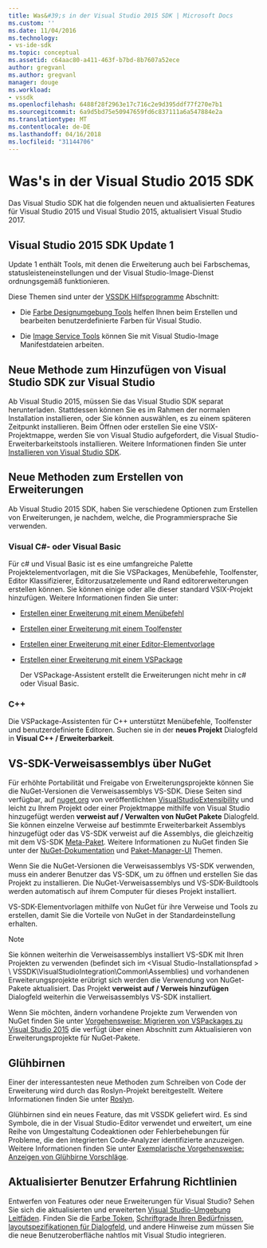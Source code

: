 ```yaml
---
title: Was&#39;s in der Visual Studio 2015 SDK | Microsoft Docs
ms.custom: ''
ms.date: 11/04/2016
ms.technology:
- vs-ide-sdk
ms.topic: conceptual
ms.assetid: c64aac80-a411-463f-b7bd-8b7607a52ece
author: gregvanl
ms.author: gregvanl
manager: douge
ms.workload:
- vssdk
ms.openlocfilehash: 6488f28f2963e17c716c2e9d395ddf77f270e7b1
ms.sourcegitcommit: 6a9d5bd75e50947659fd6c837111a6a547884e2a
ms.translationtype: MT
ms.contentlocale: de-DE
ms.lasthandoff: 04/16/2018
ms.locfileid: "31144706"
---
```

# <a name="what39s-new-in-the-visual-studio-2015-sdk"></a>Was&#39;s in der Visual Studio 2015 SDK
Das Visual Studio SDK hat die folgenden neuen und aktualisierten Features für Visual Studio 2015 und Visual Studio 2015, aktualisiert Visual Studio 2017.  
  
## <a name="vs-2015-sdk-update-1"></a>Visual Studio 2015 SDK Update 1  
 Update 1 enthält Tools, mit denen die Erweiterung auch bei Farbschemas, statusleisteneinstellungen und der Visual Studio-Image-Dienst ordnungsgemäß funktionieren.  
  
 Diese Themen sind unter der [VSSDK Hilfsprogramme](../extensibility/internals/vssdk-utilities.md) Abschnitt:  
  
-   Die [Farbe Designumgebung Tools](../extensibility/internals/color-theming-tools.md) helfen Ihnen beim Erstellen und bearbeiten benutzerdefinierte Farben für Visual Studio.  
  
-   Die [Image Service Tools](../extensibility/internals/image-service-tools.md) können Sie mit Visual Studio-Image Manifestdateien arbeiten.  
  
## <a name="new-way-to-add-the-visual-studio-sdk-to-visual-studio"></a>Neue Methode zum Hinzufügen von Visual Studio SDK zur Visual Studio  
 Ab Visual Studio 2015, müssen Sie das Visual Studio SDK separat herunterladen. Stattdessen können Sie es im Rahmen der normalen Installation installieren, oder Sie können auswählen, es zu einem späteren Zeitpunkt installieren. Beim Öffnen oder erstellen Sie eine VSIX-Projektmappe, werden Sie von Visual Studio aufgefordert, die Visual Studio-Erweiterbarkeitstools installieren. Weitere Informationen finden Sie unter [Installieren von Visual Studio SDK](../extensibility/installing-the-visual-studio-sdk.md).  
  
## <a name="new-ways-of-creating-extensions"></a>Neue Methoden zum Erstellen von Erweiterungen  
 Ab Visual Studio 2015 SDK, haben Sie verschiedene Optionen zum Erstellen von Erweiterungen, je nachdem, welche, die Programmiersprache Sie verwenden.  
  
### <a name="visual-c-and-visual-basic"></a>Visual C#- oder Visual Basic  
 Für c# und Visual Basic ist es eine umfangreiche Palette Projektelementvorlagen, mit die Sie VSPackages, Menübefehle, Toolfenster, Editor Klassifizierer, Editorzusatzelemente und Rand editorerweiterungen erstellen können. Sie können einige oder alle dieser standard VSIX-Projekt hinzufügen. Weitere Informationen finden Sie unter:  
  
-   [Erstellen einer Erweiterung mit einem Menübefehl](../extensibility/creating-an-extension-with-a-menu-command.md)  
  
-   [Erstellen einer Erweiterung mit einem Toolfenster](../extensibility/creating-an-extension-with-a-tool-window.md)  
  
-   [Erstellen einer Erweiterung mit einer Editor-Elementvorlage](../extensibility/creating-an-extension-with-an-editor-item-template.md)  
  
-   [Erstellen einer Erweiterung mit einem VSPackage](../extensibility/creating-an-extension-with-a-vspackage.md)  
  
     Der VSPackage-Assistent erstellt die Erweiterungen nicht mehr in c# oder Visual Basic.  
  
### <a name="c"></a>C++  
 Die VSPackage-Assistenten für C++ unterstützt Menübefehle, Toolfenster und benutzerdefinierte Editoren. Suchen sie in der **neues Projekt** Dialogfeld in **Visual C++ / Erweiterbarkeit**.  
  
## <a name="vs-sdk-reference-assemblies-via-nuget"></a>VS-SDK-Verweisassemblys über NuGet  
 Für erhöhte Portabilität und Freigabe von Erweiterungsprojekte können Sie die NuGet-Versionen die Verweisassemblys VS-SDK.  Diese Seiten sind verfügbar, auf [nuget.org](http://www.nuget.org) von veröffentlichten [VisualStudioExtensibility](http://www.nuget.org/profiles/VisualStudioExtensibility) und leicht zu Ihrem Projekt oder einer Projektmappe mithilfe von Visual Studio hinzugefügt werden **verweist auf / Verwalten von NuGet Pakete** Dialogfeld. Sie können einzelne Verweise auf bestimmte Erweiterbarkeit Assemblys hinzugefügt oder das VS-SDK verweist auf die Assemblys, die gleichzeitig mit dem VS-SDK [Meta-Paket](http://www.nuget.org/packages/VSSDK_Reference_Assemblies). Weitere Informationen zu NuGet finden Sie unter der [NuGet-Dokumentation](/NuGet) und [Paket-Manager-UI](/NuGet/Tools/Package-Manager-UI) Themen.  
  
 Wenn Sie die NuGet-Versionen die Verweisassemblys VS-SDK verwenden, muss ein anderer Benutzer das VS-SDK, um zu öffnen und erstellen Sie das Projekt zu installieren.  Die NuGet-Verweisassemblys und VS-SDK-Buildtools werden automatisch auf ihrem Computer für dieses Projekt installiert.  
  
 VS-SDK-Elementvorlagen mithilfe von NuGet für ihre Verweise und Tools zu erstellen, damit Sie die Vorteile von NuGet in der Standardeinstellung erhalten.  
  
> [!NOTE]
>  Sie können weiterhin die Verweisassemblys installiert VS-SDK mit Ihren Projekten zu verwenden (befindet sich im \<Visual Studio-Installationspfad > \ VSSDK\VisualStudioIntegration\Common\Assemblies) und vorhandenen Erweiterungsprojekte erübrigt sich werden die Verwendung von NuGet-Pakete aktualisiert.  Das Projekt **verweist auf / Verweis hinzufügen** Dialogfeld weiterhin die Verweisassemblys VS-SDK installiert.  
>   
>  Wenn Sie möchten, ändern vorhandene Projekte zum Verwenden von NuGet finden Sie unter [Vorgehensweise: Migrieren von VSPackages zu Visual Studio 2015](../extensibility/how-to-migrate-extensibility-projects-to-visual-studio-2015.md) die verfügt über einen Abschnitt zum Aktualisieren von Erweiterungsprojekte für NuGet-Pakete.  
  
## <a name="light-bulbs"></a>Glühbirnen  
 Einer der interessantesten neue Methoden zum Schreiben von Code der Erweiterung wird durch das Roslyn-Projekt bereitgestellt. Weitere Informationen finden Sie unter [Roslyn](https://github.com/dotnet/Roslyn).  
  
 Glühbirnen sind ein neues Feature, das mit VSSDK geliefert wird. Es sind Symbole, die in der Visual Studio-Editor verwendet und erweitert, um eine Reihe von Umgestaltung Codeaktionen oder Fehlerbehebungen für Probleme, die den integrierten Code-Analyzer identifizierte anzuzeigen. Weitere Informationen finden Sie unter [Exemplarische Vorgehensweise: Anzeigen von Glühbirne Vorschläge](../extensibility/walkthrough-displaying-light-bulb-suggestions.md).  
  
## <a name="updated-user-experience-guidelines"></a>Aktualisierter Benutzer Erfahrung Richtlinien  
 Entwerfen von Features oder neue Erweiterungen für Visual Studio? Sehen Sie sich die aktualisierten und erweiterten [Visual Studio-Umgebung Leitfäden](../extensibility/ux-guidelines/visual-studio-user-experience-guidelines.md).  Finden Sie die [Farbe Token](../extensibility/ux-guidelines/shared-colors-for-visual-studio.md), [Schriftgrade Ihren Bedürfnissen](../extensibility/ux-guidelines/fonts-and-formatting-for-visual-studio.md), [layoutspezifikationen für Dialogfeld](../extensibility/ux-guidelines/layout-for-visual-studio.md), und andere Hinweise zum müssen Sie die neue Benutzeroberfläche nahtlos mit Visual Studio integrieren.